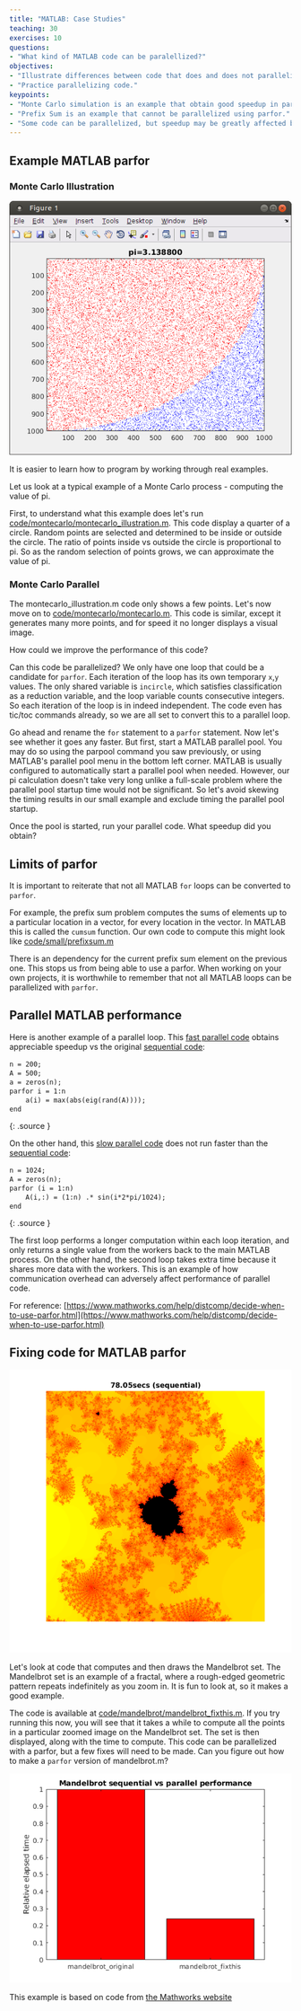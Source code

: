 ```yaml
---
title: "MATLAB: Case Studies"
teaching: 30
exercises: 10
questions:
- "What kind of MATLAB code can be paralellized?"
objectives:
- "Illustrate differences between code that does and does not parallelize well."
- "Practice parallelizing code."
keypoints:
- "Monte Carlo simulation is an example that obtain good speedup in parallel."
- "Prefix Sum is an example that cannot be parallelized using parfor."
- "Some code can be parallelized, but speedup may be greatly affected by communication overhead."
---
```


## Example MATLAB parfor

### Monte Carlo Illustration

![Monte Carlo Illustration](../fig/montecarlo_illustration.png)

It is easier to learn how to program by working through real examples.

Let us look at a typical example of a Monte Carlo process - computing the value of pi.

First, to understand what this example does let's run [code/montecarlo/montecarlo_illustration.m](../code/montecarlo/montecarlo_illustration.m).  This code display a quarter of a circle.  Random points are selected and determined to be inside or outside the circle.  The ratio of points inside vs outside the circle is proportional to pi.  So as the random selection of points grows, we can approximate the value of pi.

### Monte Carlo Parallel

The montecarlo_illustration.m code only shows a few points.  Let's now move on to [code/montecarlo/montecarlo.m](../code/montecarlo/montecarlo.m).  This code is similar, except it generates many more points, and for speed it no longer displays a visual image.

How could we improve the performance of this code?

Can this code be parallelized?  We only have one loop that could be a candidate for `parfor`. Each iteration of the loop has its own temporary `x`,`y` values.  The only shared variable is `incircle`, which satisfies classification as a reduction variable, and the loop variable counts consecutive integers.  So each iteration of the loop is in indeed independent.  The code even has tic/toc commands already, so we are all set to convert this to a parallel loop.

Go ahead and rename the `for` statement to a `parfor` statement.  Now let's see whether it goes any faster.  But first, start a MATLAB parallel pool.  You may do so using the parpool command you saw previously, or using MATLAB's parallel pool menu in the bottom left corner.  MATLAB is usually configured to automatically start a parallel pool when needed.  However, our pi calculation doesn't take very long unlike a full-scale problem where the parallel pool startup time would not be significant.  So let's avoid skewing the timing results in our small example and exclude timing the parallel pool startup.

Once the pool is started, run your parallel code.  What speedup did you obtain?

## Limits of parfor

It is important to reiterate that not all MATLAB `for` loops can be converted to `parfor`.

For example, the prefix sum problem computes the sums of elements up to a particular location in a vector, for every location in the vector.  In MATLAB this is called the `cumsum` function.  Our own code to compute this might look like [code/small/prefixsum.m](../code/small/prefixsum.m)

There is an dependency for the current prefix sum element on the previous one.  This stops us from being able to use a parfor.  When working on your own projects, it is worthwhile to remember that not all MATLAB loops can be parallelized with `parfor`.

## Parallel MATLAB performance

Here is another example of a parallel loop.  This [fast parallel code](../code/parallel_fast/spectral_radius_parallel.m) obtains appreciable speedup vs the original [sequential code](../code/parallel_fast/spectral_radius.m):
~~~
n = 200;
A = 500;
a = zeros(n);
parfor i = 1:n
    a(i) = max(abs(eig(rand(A))));
end
~~~
{: .source }

On the other hand, this [slow parallel code](../code/parallel_slow/sinecalc_parallel.m) does not run faster than the [sequential code](../code/parallel_slow/sinecalc.m):
~~~
n = 1024;
A = zeros(n);
parfor (i = 1:n)
    A(i,:) = (1:n) .* sin(i*2*pi/1024);
end
~~~
{: .source }

The first loop performs a longer computation within each loop iteration, and only returns a single value from the workers back to the main MATLAB process.  On the other hand, the second loop takes extra time because it shares more data with the workers.  This is an example of how communication overhead can adversely affect performance of parallel code.

For reference: [https://www.mathworks.com/help/distcomp/decide-when-to-use-parfor.html](https://www.mathworks.com/help/distcomp/decide-when-to-use-parfor.html)

## Fixing code for MATLAB parfor

![Mandelbrot](../fig/mandelbrot.png)

Let's look at code that computes and then draws the Mandelbrot set. The Mandelbrot set is an example of a fractal, where a rough-edged geometric pattern repeats indefinitely as you zoom in.  It is fun to look at, so it makes a good example.


The code is available at [code/mandelbrot/mandelbrot_fixthis.m](../code/mandelbrot/mandelbrot_fixthis.m).  If you try running this now, you will see that it takes a while to compute all the points in a particular zoomed image on the Mandelbrot set.  The set is then displayed, along with the time to compute.  This code can be parallelized with a parfor, but a few fixes will need to be made.  Can you figure out how to make a `parfor` version of mandelbrot.m?

![Filter Image Speedup](../fig/speedup_mandelbrot.png)

This example is based on code from [the Mathworks website](https://www.mathworks.com/help/distcomp/examples/illustrating-three-approaches-to-gpu-computing-the-mandelbrot-set.html)
